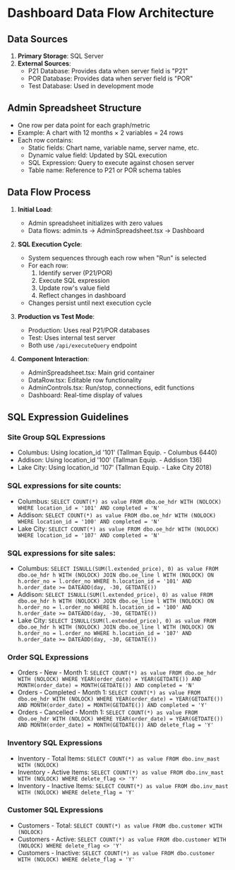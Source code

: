 # Dashboard Data Flow Architecture

## Data Sources
1. **Primary Storage**: SQL Server
2. **External Sources**:
   - P21 Database: Provides data when server field is "P21"
   - POR Database: Provides data when server field is "POR"
   - Test Database: Used in development mode

## Admin Spreadsheet Structure
- One row per data point for each graph/metric
- Example: A chart with 12 months × 2 variables = 24 rows
- Each row contains:
  - Static fields: Chart name, variable name, server name, etc.
  - Dynamic value field: Updated by SQL execution
  - SQL Expression: Query to execute against chosen server
  - Table name: Reference to P21 or POR schema tables

## Data Flow Process
1. **Initial Load**:
   - Admin spreadsheet initializes with zero values
   - Data flows: admin.ts → AdminSpreadsheet.tsx → Dashboard

2. **SQL Execution Cycle**:
   - System sequences through each row when "Run" is selected
   - For each row:
     1. Identify server (P21/POR)
     2. Execute SQL expression
     3. Update row's value field
     4. Reflect changes in dashboard
   - Changes persist until next execution cycle

3. **Production vs Test Mode**:
   - Production: Uses real P21/POR databases
   - Test: Uses internal test server
   - Both use `/api/executeQuery` endpoint

4. **Component Interaction**:
   - AdminSpreadsheet.tsx: Main grid container
   - DataRow.tsx: Editable row functionality
   - AdminControls.tsx: Run/stop, connections, edit functions
   - Dashboard: Real-time display of values

## SQL Expression Guidelines

### Site Group SQL Expressions
- Columbus: Using location_id '101' (Tallman Equip. - Columbus 6440)
- Addison: Using location_id '100' (Tallman Equip. - Addison 136)
- Lake City: Using location_id '107' (Tallman Equip. - Lake City 2018)

### SQL expressions for site counts:
- Columbus: `SELECT COUNT(*) as value FROM dbo.oe_hdr WITH (NOLOCK) WHERE location_id = '101' AND completed = 'N'`
- Addison: `SELECT COUNT(*) as value FROM dbo.oe_hdr WITH (NOLOCK) WHERE location_id = '100' AND completed = 'N'`
- Lake City: `SELECT COUNT(*) as value FROM dbo.oe_hdr WITH (NOLOCK) WHERE location_id = '107' AND completed = 'N'`

### SQL expressions for site sales:
- Columbus: `SELECT ISNULL(SUM(l.extended_price), 0) as value FROM dbo.oe_hdr h WITH (NOLOCK) JOIN dbo.oe_line l WITH (NOLOCK) ON h.order_no = l.order_no WHERE h.location_id = '101' AND h.order_date >= DATEADD(day, -30, GETDATE())`
- Addison: `SELECT ISNULL(SUM(l.extended_price), 0) as value FROM dbo.oe_hdr h WITH (NOLOCK) JOIN dbo.oe_line l WITH (NOLOCK) ON h.order_no = l.order_no WHERE h.location_id = '100' AND h.order_date >= DATEADD(day, -30, GETDATE())`
- Lake City: `SELECT ISNULL(SUM(l.extended_price), 0) as value FROM dbo.oe_hdr h WITH (NOLOCK) JOIN dbo.oe_line l WITH (NOLOCK) ON h.order_no = l.order_no WHERE h.location_id = '107' AND h.order_date >= DATEADD(day, -30, GETDATE())`

### Order SQL Expressions
- Orders - New - Month 1: `SELECT COUNT(*) as value FROM dbo.oe_hdr WITH (NOLOCK) WHERE YEAR(order_date) = YEAR(GETDATE()) AND MONTH(order_date) = MONTH(GETDATE()) AND completed = 'N'`
- Orders - Completed - Month 1: `SELECT COUNT(*) as value FROM dbo.oe_hdr WITH (NOLOCK) WHERE YEAR(order_date) = YEAR(GETDATE()) AND MONTH(order_date) = MONTH(GETDATE()) AND completed = 'Y'`
- Orders - Cancelled - Month 1: `SELECT COUNT(*) as value FROM dbo.oe_hdr WITH (NOLOCK) WHERE YEAR(order_date) = YEAR(GETDATE()) AND MONTH(order_date) = MONTH(GETDATE()) AND delete_flag = 'Y'`

### Inventory SQL Expressions
- Inventory - Total Items: `SELECT COUNT(*) as value FROM dbo.inv_mast WITH (NOLOCK)`
- Inventory - Active Items: `SELECT COUNT(*) as value FROM dbo.inv_mast WITH (NOLOCK) WHERE delete_flag <> 'Y'`
- Inventory - Inactive Items: `SELECT COUNT(*) as value FROM dbo.inv_mast WITH (NOLOCK) WHERE delete_flag = 'Y'`

### Customer SQL Expressions
- Customers - Total: `SELECT COUNT(*) as value FROM dbo.customer WITH (NOLOCK)`
- Customers - Active: `SELECT COUNT(*) as value FROM dbo.customer WITH (NOLOCK) WHERE delete_flag <> 'Y'`
- Customers - Inactive: `SELECT COUNT(*) as value FROM dbo.customer WITH (NOLOCK) WHERE delete_flag = 'Y'`
